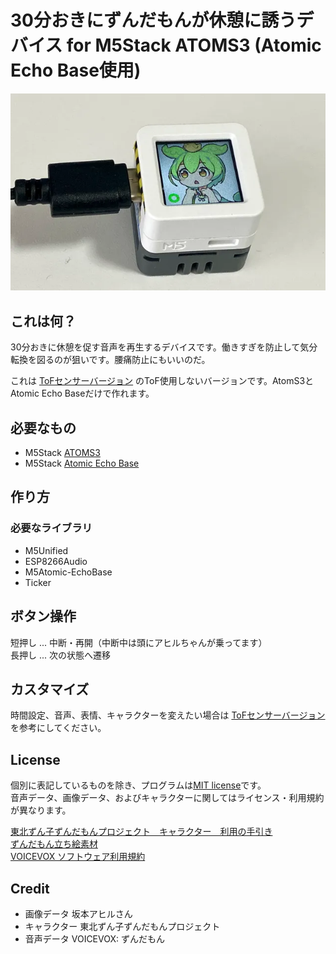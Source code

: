 # 30分おきにずんだもんが休憩に誘うデバイス for M5Stack ATOMS3 (Atomic Echo Base使用)

![Image 1](sample-1.webp)

## これは何？
30分おきに休憩を促す音声を再生するデバイスです。働きすぎを防止して気分転換を図るのが狙いです。腰痛防止にもいいのだ。

これは [ToFセンサーバージョン](https://github.com/kaz-mac/zundabreak2) のToF使用しないバージョンです。AtomS3とAtomic Echo Baseだけで作れます。

## 必要なもの
* M5Stack [ATOMS3](https://shop.m5stack.com/products/atoms3-dev-kit-w-0-85-inch-screen)
* M5Stack [Atomic Echo Base](https://shop.m5stack.com/products/atomic-echo-base-with-microphone-and-speaker)

## 作り方

### 必要なライブラリ
* M5Unified
* ESP8266Audio
* M5Atomic-EchoBase
* Ticker

## ボタン操作
短押し ... 中断・再開（中断中は頭にアヒルちゃんが乗ってます）<br>
長押し ... 次の状態へ遷移
<br>

## カスタマイズ
時間設定、音声、表情、キャラクターを変えたい場合は [ToFセンサーバージョン](https://github.com/kaz-mac/zundabreak2) を参考にしてください。

## License
個別に表記しているものを除き、プログラムは[MIT license](https://opensource.org/licenses/MIT)です。<br>
音声データ、画像データ、およびキャラクターに関してはライセンス・利用規約が異なります。

[東北ずん子ずんだもんプロジェクト　キャラクター　利用の手引き](https://zunko.jp/guideline.html)<br>
[ずんだもん立ち絵素材](https://www.pixiv.net/artworks/92641351)<br>
[VOICEVOX ソフトウェア利用規約](https://voicevox.hiroshiba.jp/term/)<br>

## Credit
* 画像データ 坂本アヒルさん
* キャラクター 東北ずん子ずんだもんプロジェクト
* 音声データ VOICEVOX: ずんだもん
